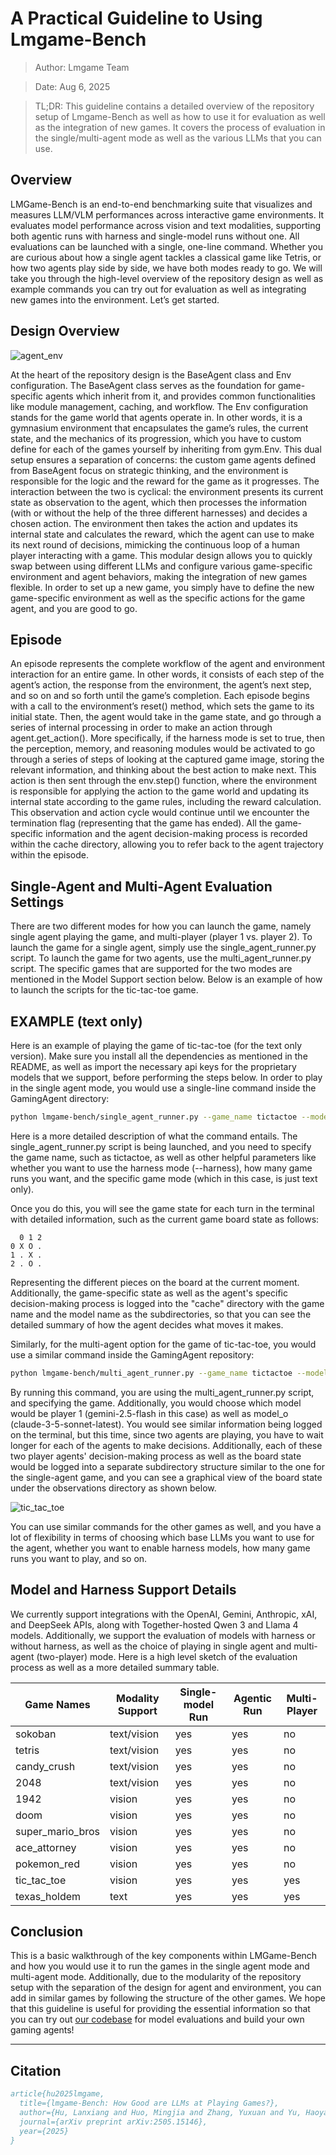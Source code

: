# A Practical Guideline to Using Lmgame-Bench 

> Author: Lmgame Team

> Date: Aug 6, 2025

> TL;DR: This guideline contains a detailed overview of the repository setup of Lmgame-Bench as well as how to use it for evaluation as well as the integration of new games. It covers the process of evaluation in the single/multi-agent mode as well as the various LLMs that you can use. 

## Overview
LMGame-Bench is an end-to-end benchmarking suite that visualizes and measures LLM/VLM performances across interactive game environments. It evaluates model performance across vision and text modalities, supporting both agentic runs with harness and single-model runs without one. All evaluations can be launched with a single, one-line command.
Whether you are curious about how a single agent tackles a classical game like Tetris, or how two agents play side by side, we have both modes ready to go. We will take you through the high-level overview of the repository design as well as example commands you can try out for evaluation as well as integrating new games into the environment. Let’s get started. 

## Design Overview
![agent_env](05_agent_env.png "Figure 1: BaseAgent and Env interaction.")

At the heart of the repository design is the BaseAgent class and Env configuration. The BaseAgent class serves as the foundation for game-specific agents which inherit from it, and provides common functionalities like module management, caching, and workflow. The Env configuration stands for the game world that agents operate in. In other words, it is a gymnasium environment that encapsulates the game’s rules, the current state, and the mechanics of its progression, which you have to custom define for each of the games yourself by inheriting from gym.Env. This dual setup ensures a separation of concerns: the custom game agents defined from BaseAgent focus on strategic thinking, and the environment is responsible for the logic and the reward for the game as it progresses. The interaction between the two is cyclical: the environment presents its current state as observation to the agent, which then processes the information (with or without the help of the three different harnesses) and decides a chosen action. The environment then takes the action and updates its internal state and calculates the reward, which the agent can use to make its next round of decisions, mimicking the continuous loop of a human player interacting with a game. This modular design allows you to quickly swap between using different LLMs and configure various game-specific environment and agent behaviors, making the integration of new games flexible. In order to set up a new game, you simply have to define the new game-specific environment as well as the specific actions for the game agent, and you are good to go. 
## Episode
An episode represents the complete workflow of the agent and environment interaction for an entire game. In other words, it consists of each step of the agent’s action, the response from the environment, the agent’s next step, and so on and so forth until the game’s completion. 
Each episode begins with a call to the environment’s reset() method, which sets the game to its initial state. Then, the agent would take in the game state, and go through a series of internal processing in order to make an action through agent.get_action(). More specifically, if the harness mode is set to true, then the perception, memory, and reasoning modules would be activated to go through a series of steps of looking at the captured game image, storing the relevant information, and thinking about the best action to make next. This action is then sent through the env.step() function, where the environment is responsible for applying the action to the game world and updating its internal state according to the game rules, including the reward calculation. This observation and action cycle would continue until we encounter the termination flag (representing that the game has ended). All the game-specific information and the agent decision-making process is recorded within the cache directory, allowing you to refer back to the agent trajectory within the episode. 

## Single-Agent and Multi-Agent Evaluation Settings

There are two different modes for how you can launch the game, namely single agent playing the game, and multi-player (player 1 vs. player 2). To launch the game for a single agent, simply use the single_agent_runner.py script. To launch the game for two agents, use the multi_agent_runner.py script. The specific games that are supported for the two modes are mentioned in the Model Support section below. Below is an example of how to launch the scripts for the tic-tac-toe game. 


## EXAMPLE (text only)

Here is an example of playing the game of tic-tac-toe (for the text only version). Make sure you install all the dependencies as mentioned in the README, as well as import the necessary api keys for the proprietary models that we support, before performing the steps below.
In order to play in the single agent mode, you would use a single-line command inside the GamingAgent directory:
```bash
python lmgame-bench/single_agent_runner.py --game_name tictactoe --model_name gpt-4o --num_runs 1 --observation_mode text
```

Here is a more detailed description of what the command entails. The single_agent_runner.py script is being launched, and you need to specify the game name, such as tictactoe, as well as other helpful parameters like whether you want to use the harness mode (--harness), how many game runs you want, and the specific game mode (which in this case, is just text only). 

Once you do this, you will see the game state for each turn in the terminal with detailed information, such as the current game board state as follows:

```
  0 1 2
0 X O . 
1 . X . 
2 . O . 
```

Representing the different pieces on the board at the current moment. Additionally, the game-specific state as well as the agent's specific decision-making process is logged into the "cache" directory with the game name and the model name as the subdirectories, so that you can see the detailed summary of how the agent decides what moves it makes.
 
Similarly, for the multi-agent option for the game of tic-tac-toe, you would use a similar command inside the GamingAgent repository:
```bash
python lmgame-bench/multi_agent_runner.py --game_name tictactoe --model_x gemini-2.5-flash --model_o claude-3-5-sonnet-latest --num_runs 1 --observation_mode text
```

By running this command, you are using the multi_agent_runner.py script, and specifying the game. Additionally, you would choose which model would be player 1 (gemini-2.5-flash in this case) as well as model_o (claude-3-5-sonnet-latest). You would see similar information being logged on the terminal, but this time, since two agents are playing, you have to wait longer for each of the agents to make decisions. Additionally, each of these two player agents' decision-making process as well as the board state would be logged into a separate subdirectory structure similar to the one for the single-agent game, and you can see a graphical view of the board state under the observations directory as shown below. 

![tic_tac_toe](05_tic_tac_toe.png "Figure 2: Tic-tac-toe game.")

You can use similar commands for the other games as well, and you have a lot of flexibility in terms of choosing which base LLMs you want to use for the agent, whether you want to enable harness models, how many game runs you want to play, and so on. 

## Model and Harness Support Details
We currently support integrations with the OpenAI, Gemini, Anthropic, xAI, and DeepSeek APIs, along with Together-hosted Qwen 3 and Llama 4 models. Additionally, we support the evaluation of models with harness or without harness, as well as the choice of playing in single agent and multi-agent (two-player) mode. Here is a high level sketch of the evaluation process as well as a more detailed summary table. 

| Game Names | Modality Support | Single-model Run | Agentic Run | Multi-Player |
|------------|------------------|------------------|-------------|--------------|
| sokoban | text/vision | yes | yes | no |
| tetris | text/vision | yes | yes | no |
| candy_crush | text/vision | yes | yes | no |
| 2048 | text/vision | yes | yes | no |
| 1942 | vision | yes | yes | no |
| doom | vision | yes | yes | no |
| super_mario_bros | vision | yes | yes | no |
| ace_attorney | vision | yes | yes | no |
| pokemon_red | vision | yes | yes | no |
| tic_tac_toe | vision | yes | yes | yes |
| texas_holdem | text | yes | yes | yes |

## Conclusion

This is a basic walkthrough of the key components within LMGame-Bench and how you would use it to run the games in the single agent mode and multi-agent mode. Additionally, due to the modularity of the repository setup with the separation of the design for agent and environment, you can add in similar games by following the structure of the other games. We hope that this guideline is useful for providing the essential information so that you can try out [our codebase](https://github.com/lmgame-org/GamingAgent) for model evaluations and build your own gaming agents!

---

## Citation

```bibtex
article{hu2025lmgame,
  title={lmgame-Bench: How Good are LLMs at Playing Games?},
  author={Hu, Lanxiang and Huo, Mingjia and Zhang, Yuxuan and Yu, Haoyang and Xing, Eric P and Stoica, Ion and Rosing, Tajana and Jin, Haojian and Zhang, Hao},
  journal={arXiv preprint arXiv:2505.15146},
  year={2025}
}
```


